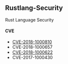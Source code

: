 ## Rustlang-Security

Rust Language Security

#### CVE
- [CVE-2018-1000810](https://groups.google.com/forum/#!topic/rustlang-security-announcements/CmSuTm-SaU0)
- CVE-2018-1000657
- [CVE-2018-1000622](https://groups.google.com/forum/#!topic/rustlang-security-announcements/4ybxYLTtXuM) 
- CVE-2017-1000430
